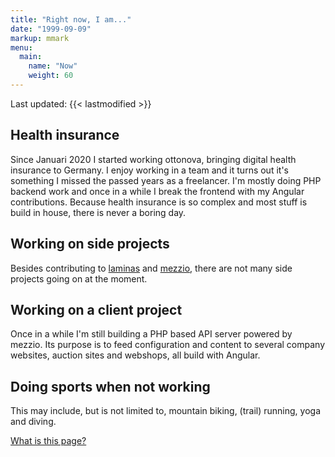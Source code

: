 ```yaml
---
title: "Right now, I am..."
date: "1999-09-09"
markup: mmark
menu:
  main:
    name: "Now"
    weight: 60
---
```


Last updated: {{< lastmodified >}}

## Health insurance

Since Januari 2020 I started working ottonova, bringing digital health insurance to Germany. I enjoy working in a team and it
turns out it's something I missed the passed years as a freelancer. I'm mostly doing PHP backend work and once in a while I
break the frontend with my Angular contributions. Because health insurance is so complex and most
stuff is build in house, there is never a boring day.

## Working on side projects

Besides contributing to [laminas](https://getlaminas.org/) and [mezzio](https://getmezzio.org/), there are not many side
projects going on at the moment.

## Working on a client project

Once in a while I'm still building a PHP based API server powered by mezzio. Its purpose is to feed configuration and content to several company websites, auction sites and webshops, all build with Angular.

## Doing sports when not working

This may include, but is not limited to, mountain biking, (trail) running, yoga and diving.

[What is this page?](https://nownownow.com/about)
